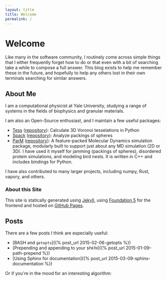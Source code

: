 ```yaml
---
layout: title
title: Welcome
permalink: /
---
```


# Welcome

Like many in the software community, I routinely come across simple things that I either frequently
forget how to do or that even with a bit of searching take a while to compose a full answer. This
blog exists to help me remember these in the future, and hopefully to help any others lost in their
own terminals searching for similar answers.

## About Me


I am a computational physicist at Yale University, studying a range of systems in the fields of biophysics and granular materials.

I am also an Open-Source enthusiast, and I maintain a few useful packages:

 - [Tess](http://tess.readthedocs.org/en/latest/)
   ([repository](https://github.com/wackywendell/tess)): Calculate 3D Voronoi tesselations in Python
 - [Spack](http://spack.readthedocs.org/en/latest/)
   ([repository](https://github.com/wackywendell/spack)): Analyze packings of spheres
 - [ParM](http://parm.lostinmy.com/) ([repository](https://github.com/wackywendell/parm)): A
   feature-packed Molecular Dynamics simulation package, modularly built to support just about any
   MD simulation (2D or 3D). I have used it myself for jamming (packings of spheres), disordered
   protein simulations, and modeling bird nests. It is written in C++ and includes bindings for
   Python.

I have also contributed to many larger projects, including numpy, Rust, vapory, and others.


### About this Site

This site is statically generated using [Jekyll](http://jekyllrb.com/), using [Foundation
5](http://foundation.zurb.com/) for the frontend and hosted on [GitHub
Pages](https://pages.github.com/).

## Posts

There are a few posts I think are especially useful:

  * [BASH and `getopts`]({% post_url 2015-02-06-getopts %})
  * [Prepending and appending to your `$PATH`]({% post_url 2015-01-09-path-prepend %})
  * [Using Sphinx for documentation]({% post_url 2015-03-09-sphinx-documentation %})

Or if you're in the mood for an interesting algorithm:
